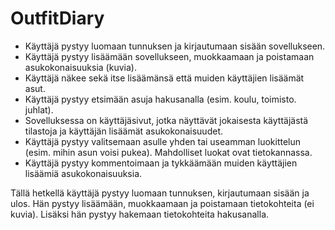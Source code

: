 # OutfitDiary

* Käyttäjä pystyy luomaan tunnuksen ja kirjautumaan sisään sovellukseen.
* Käyttäjä pystyy lisäämään sovellukseen, muokkaamaan ja poistamaan asukokonaisuuksia (kuvia).
* Käyttäjä näkee sekä itse lisäämänsä että muiden käyttäjien lisäämät asut.
* Käyttäjä pystyy etsimään asuja hakusanalla (esim. koulu, toimisto. juhlat).
* Sovelluksessa on käyttäjäsivut, jotka näyttävät jokaisesta käyttäjästä tilastoja ja käyttäjän lisäämät asukokonaisuudet.
* Käyttäjä pystyy valitsemaan asulle yhden tai useamman luokittelun (esim. mihin asun voisi pukea). Mahdolliset luokat ovat tietokannassa.
* Käyttäjä pystyy kommentoimaan ja tykkäämään muiden käyttäjien lisäämiä asukokonaisuuksia.

Tällä hetkellä käyttäjä pystyy luomaan tunnuksen, kirjautumaan sisään ja ulos. Hän pystyy lisäämään, muokkaamaan ja poistamaan tietokohteita (ei kuvia). Lisäksi hän pystyy hakemaan tietokohteita hakusanalla.
